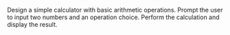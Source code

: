 Design a simple calculator with basic arithmetic operations. Prompt the user to input two numbers and an operation choice. Perform the calculation and display the result.

